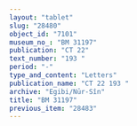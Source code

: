 ```yaml
---
layout: "tablet"
slug: "28480"
object_id: "7101"
museum_no_: "BM 31197"
publication: "CT 22"
text_number: "193 "
period: "-"
type_and_content: "Letters"
publication_name: "CT 22 193 "
archive: "Egibi/Nūr-Sîn"
title: "BM 31197"
previous_item: "28483"
---
```

